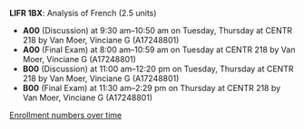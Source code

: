 **LIFR 1BX**: Analysis of French (2.5 units)

- **A00** (Discussion) at 9:30 am–10:50 am on Tuesday, Thursday at CENTR 218 by Van Moer, Vinciane G (A17248801)
- **A00** (Final Exam) at 8:00 am–10:59 am on Tuesday at CENTR 218 by Van Moer, Vinciane G (A17248801)
- **B00** (Discussion) at 11:00 am–12:20 pm on Tuesday, Thursday at CENTR 218 by Van Moer, Vinciane G (A17248801)
- **B00** (Final Exam) at 11:30 am–2:29 pm on Thursday at CENTR 218 by Van Moer, Vinciane G (A17248801)

[Enrollment numbers over time](./LIFR1BX.tsv)
